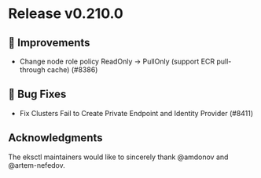 # Release v0.210.0

## 🎯 Improvements

- Change node role policy ReadOnly -> PullOnly (support ECR pull-through cache) (#8386)

## 🐛 Bug Fixes

- Fix Clusters Fail to Create Private Endpoint and Identity Provider (#8411)

## Acknowledgments

The eksctl maintainers would like to sincerely thank @amdonov and @artem-nefedov.

